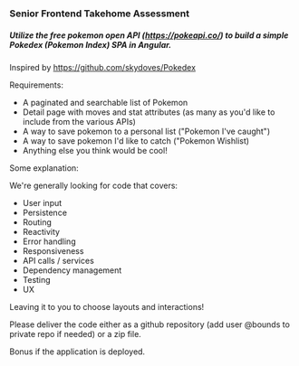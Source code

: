### Senior Frontend Takehome Assessment

##### Utilize the free pokemon open API (https://pokeapi.co/) to build a simple Pokedex (Pokemon Index) SPA in Angular.

Inspired by https://github.com/skydoves/Pokedex

Requirements:
* A paginated and searchable list of Pokemon
* Detail page with moves and stat attributes (as many as you'd like to include from the various APIs)
* A way to save pokemon to a personal list ("Pokemon I've caught")
* A way to save pokemon I'd like to catch ("Pokemon Wishlist)
* Anything else you think would be cool!

Some explanation:

We're generally looking for code that covers:
* User input
* Persistence
* Routing
* Reactivity
* Error handling
* Responsiveness
* API calls / services
* Dependency management
* Testing
* UX

Leaving it to you to choose layouts and interactions!

Please deliver the code either as a github repository (add user @bounds to private repo if needed) or a zip file.

Bonus if the application is deployed.
